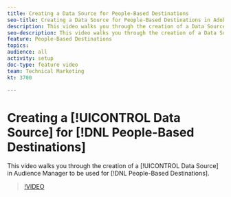 ```yaml
---
title: Creating a Data Source for People-Based Destinations
seo-title: Creating a Data Source for People-Based Destinations in Adobe Audience Manager
description: This video walks you through the creation of a Data Source in Audience Manager to be used for People-Based Destinations.
seo-description: This video walks you through the creation of a Data Source in Adobe Audience Manager to be used for People-Based Destinations.
feature: People-Based Destinations
topics: 
audience: all
activity: setup
doc-type: feature video
team: Technical Marketing
kt: 3700

---
```


# Creating a [!UICONTROL Data Source] for [!DNL People-Based Destinations]

This video walks you through the creation of a [!UICONTROL Data Source] in Audience Manager to be used for [!DNL People-Based Destinations].

>[!VIDEO](https://video.tv.adobe.com/v/29006/?quality=12)
